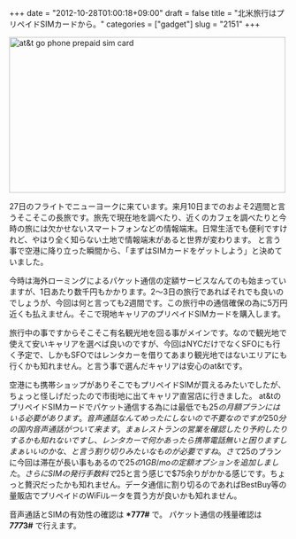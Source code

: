 +++
date = "2012-10-28T01:00:18+09:00"
draft = false
title = "北米旅行はプリペイドSIMカードから。"
categories = ["gadget"]
slug = "2151"
+++

<a href="http://www.flickr.com/photos/keruru/8139347758/" title="at&amp;t go phone prepaid sim card by けるる, on Flickr"><img src="http://farm9.staticflickr.com/8043/8139347758_4e93d1ae29.jpg" width="500" height="281" alt="at&amp;t go phone prepaid sim card"/></a>

27日のフライトでニューヨークに来ています。来月10日までのおよそ2週間と言うそこそこの長旅です。旅先で現在地を調べたり、近くのカフェを調べたりと今時の旅には欠かせないスマートフォンなどの情報端末。日常生活でも便利ですけれど、やはり全く知らない土地で情報端末があると世界が変わります。
と言う事で空港に降り立った瞬間から、「まずはSIMカードをゲットしよう」と決めていました。
<!--more-->

今時は海外ローミングによるパケット通信の定額サービスなんてのも始まっていますが、1日あたり数千円もかかります。2〜3日の旅行であればそれでも良いのでしょうが、今回は何と言っても2週間です。この旅行中の通信確保の為に5万円近くも払えません。そこで現地キャリアのプリペイドSIMカードを購入します。

旅行中の事ですからそこそこ有名観光地を回る事がメインです。なので観光地で使えて安いキャリアを選べば良いのですが、今回はNYCだけでなくSFOにも行く予定で、しかもSFOではレンタカーを借りてあまり観光地ではないエリアにも行くかも知れません。と言う事で選んだキャリアは安心のat&tです。

空港にも携帯ショップがありそこでもプリペイドSIMが買えるみたいでしたが、ちょっと怪しげだったので市街地に出てキャリア直営店に行きました。
at&tのプリペイドSIMカードでパケット通信する為には最低でも$25の月額プランにはいる必要があります。音声通話なんてめったにしないので不要なのですが250分の国内音声通話がついて来ます。まぁレストランの営業を確認したり予約したりするかも知れないですし、レンタカーで何かあったら携帯電話無いと困りますしまぁいいのかな、と言う割り切りみたいなものが必要ですね。
さて$25のプランに今回は滞在が長い事もあるので$25の1GB/moの定額オプションを追加しました。さらにSIMの発行手数料で$25と言う感じで$75余りがかかる感じです。ちょっと贅沢だったかも知れません。データ通信に割り切るのであればBestBuy等の量販店でプリペイドのWiFiルータを買う方が良いかも知れません。

音声通話とSIMの有効性の確認は <strong>*777#</strong> で。
パケット通信の残量確認は <strong>*777*3#</strong> で行えます。
